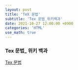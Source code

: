 ```yaml
---
layout: post
title: 'TeX 문법'
subtitle: 'Tex 문법_위키백과'
date: 2021-10-27 12:00:00 +0900
categories: 'HTML'
use_math: true
---
```


### Tex 문법_ 위키 백과

[Tex 문법](https://ko.wikipedia.org/wiki/%EC%9C%84%ED%82%A4%EB%B0%B1%EA%B3%BC:TeX_%EB%AC%B8%EB%B2%95#%EC%9C%A0%EC%82%AC_%EB%AC%B8%EC%9E%90_%EA%B8%B0%ED%98%B8)

